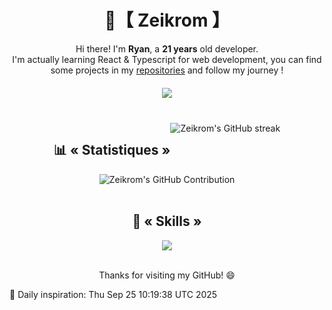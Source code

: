 <div align="center">
  <h1>🍃【 Zeikrom 】</h1>
  <p>
    Hi there! I'm <strong>Ryan</strong>, a <strong>21 years</strong> old developer.<br>I'm actually learning React & Typescript for web development, you can find some projects in my <a href="https://github.com/Zeikrom251?tab=repositories">repositories</a> and          follow my journey !
  </p>
  <h5>
    <a href="https://discord.com/users/680179967233228835">
      <img src="https://lanyard.cnrad.dev/api/680179967233228835?bg=2b2d31&borderRadius=40px&theme=dark" />
    </a>
  </h5>
</div>

<br>


<div align="center" style="display: flex; justify-content: center; flex-wrap: wrap;">
  <h2>📊 « Statistiques »</h2>
  <img src="https://github-readme-streak-stats.herokuapp.com?user=Zeikrom251&theme=city-lights&hide_border=true&border_radius=5&short_numbers=true&date_format=j%20M%5B%20Y%5D&card_width=450&card_height=100" alt="Zeikrom's GitHub streak" />
  <img src="http://github-profile-summary-cards.vercel.app/api/cards/repos-per-language?username=Zeikrom251&theme=city_lights" alt="Zeikrom's GitHub Contribution" />
</div>

<br>

<div align="center">
  <h2>🎯 « Skills »</h2>
  <img src="https://skillicons.dev/icons?i=html,css,js,typescript,react,nodejs,discordjs,cpp,mysql,postgres,graphql,vscode,ubuntu,powershell,git,github,gitlab,discord,figma,arduino"/>
</div>

<br>


<div align="center">
  <p>Thanks for visiting my GitHub! 😄</p>
</div>

🚀 Daily inspiration: Thu Sep 25 10:19:38 UTC 2025
